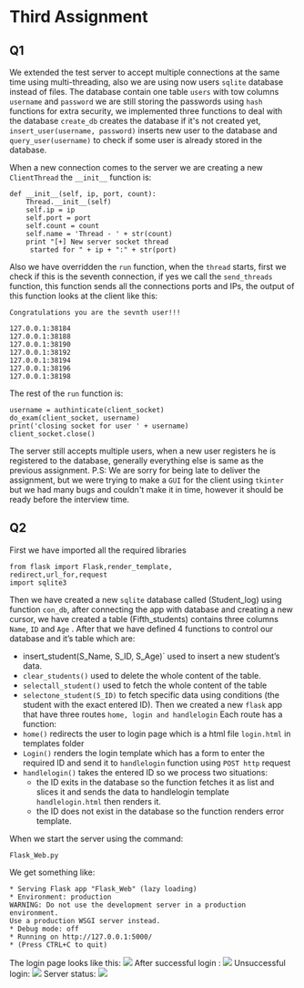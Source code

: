 # Third Assignment
## Q1

We extended the test server to accept multiple connections at the same time using multi-threading, also we are using now users `sqlite` database instead of files.
The database contain one table `users` with tow columns `username` and `password` we are still storing the passwords using `hash` functions for extra security, we implemented three functions to deal with the database `create_db` creates the database if it's not created yet, `insert_user(username, password)` inserts new user to the database and `query_user(username)` to check if some user is already stored in the database.

When a new connection comes to the server we are creating a new `ClientThread` the `__init__` function is:

    def __init__(self, ip, port, count):
        Thread.__init__(self)
        self.ip = ip
        self.port = port
        self.count = count
        self.name = 'Thread - ' + str(count)
        print "[+] New server socket thread
         started for " + ip + ":" + str(port)

Also we have overridden the `run` function, when the `thread` starts, first we check if this is the seventh connection, if yes we call the `send_threads` function, this function sends all the connections ports and IPs, the output of this function looks at the client like this:

    Congratulations you are the sevnth user!!!
   
    127.0.0.1:38184
    127.0.0.1:38188
    127.0.0.1:38190
    127.0.0.1:38192
    127.0.0.1:38194
    127.0.0.1:38196
    127.0.0.1:38198

The rest of the `run` function is:

    username = authinticate(client_socket)
    do_exam(client_socket, username)
    print('closing socket for user ' + username)
    client_socket.close()
The server still accepts multiple users, when a new user registers he is registered to the database, generally everything else is same as the previous assignment.
P.S: We are sorry for being late to deliver the assignment, but we were trying to make a `GUI` for the client using `tkinter` but we had many bugs and couldn't make it in time, however it should be ready before the interview time.

## Q2
First we have imported all the required libraries

    from flask import Flask,render_template,
    redirect,url_for,request
    import sqlite3
Then we have created a new `sqlite` database called (Student_log) using function `con_db`, after connecting the app with database and creating a new cursor, we have created a table (Fifth_students) contains three columns `Name`, `ID` and `Age` .
After that we have defined 4 functions to control our database and it’s table which are:

 - insert_student(S_Name, S_ID, S_Age)` used to insert a new student’s data.
 - `clear_students()` used to delete the whole content of the table.
 - `selectall_student()` used to fetch the whole content of the table
 - `selectone_student(S_ID)` to fetch specific data using conditions (the student with the exact entered ID).
 Then we created a new `flask` app that have three routes `home, login and handlelogin`
Each route has a function:
 - `home()` redirects the user to login page which is a html file `login.html` in templates folder
 - `Login()` renders the login template which has a form to enter the required ID and send it to `handlelogin` function using `POST http` request
 - `handlelogin()` takes the entered ID so we process two situations:
	 - the ID exits in the database so the function fetches it as list and slices it and sends the data to handlelogin template `handlelogin.html` then renders it.
	 - the ID does not exist in the database so the function renders error template.

When we start the server using the command:

    Flask_Web.py
We get something like:

    * Serving Flask app "Flask_Web" (lazy loading)
    * Environment: production
    WARNING: Do not use the development server in a production environment.
    Use a production WSGI server instead.
    * Debug mode: off
    * Running on http://127.0.0.1:5000/
    * (Press CTRL+C to quit)

The login page looks like this:
![](https://cdn1.imggmi.com/uploads/2019/5/27/c114b445499ca04e96bd1c2c9e159001-full.png)
After successful login :
![](https://cdn1.imggmi.com/uploads/2019/5/27/299e8dd1efa506a92d003030c3dbce15-full.png)
Unsuccessful login:
![](https://cdn1.imggmi.com/uploads/2019/5/27/e341c2aadb0ab441db3a3970c03697a7-full.png)
Server status:
![](https://cdn1.imggmi.com/uploads/2019/5/27/f238d95c0ac8235f4cb6f14bd2ba3c0c-full.png)


